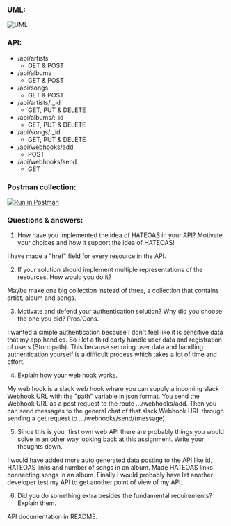 ### UML:

![UML](http://i.imgur.com/RJaFiVo.png)

### API:

* /api/artists
    - GET & POST
* /api/albums
    - GET & POST
* /api/songs
    - GET & POST
* /api/artists/:_id
    - GET, PUT & DELETE
* /api/albums/:_id
    - GET, PUT & DELETE
* /api/songs/:_id
    - GET, PUT & DELETE
* /api/webhooks/add
    - POST
* /api/webhooks/send
    - GET

### Postman collection:

[![Run in Postman](https://run.pstmn.io/button.svg)](https://app.getpostman.com/run-collection/7dd9dc2ad42cf8e199c7)

### Questions & answers:

1. How have you implemented the idea of HATEOAS in your API? Motivate your choices and how it support the idea of HATEOAS!

I have made a "href" field for every resource in the API.

2. If your solution should implement multiple representations of the resources. How would you do it?

Maybe make one big collection instead of three, a collection that contains artist, album and songs.

3. Motivate and defend your authentication solution? Why did you choose the one you did? Pros/Cons.

I wanted a simple authentication because I don't feel like it is sensitive data that my app handles. So I let a third party handle user data and registration of users (Stormpath). 
This because securing user data and handling authentication yourself is a difficult process which takes a lot of time and effort.

4. Explain how your web hook works.

My web hook is a slack web hook where you can supply a incoming slack Webhook URL with the "path" variable in json format.
You send the Webhook URL as a post request to the route .../webhooks/add.
Then you can send messages to the general chat of that slack Webhook URL through sending a get request
to .../webhooks/send/(message).

5. Since this is your first own web API there are probably things you would solve in an other way looking back at this assignment. Write your thoughts down.

I would have added more auto generated data posting to the API like id, HATEOAS links and number of songs in an album. Made HATEOAS links connecting songs in an album. 
Finally I would probably have let another developer test my API to get another point of view of my API. 

6. Did you do something extra besides the fundamental requirements? Explain them.

API documentation in README.


